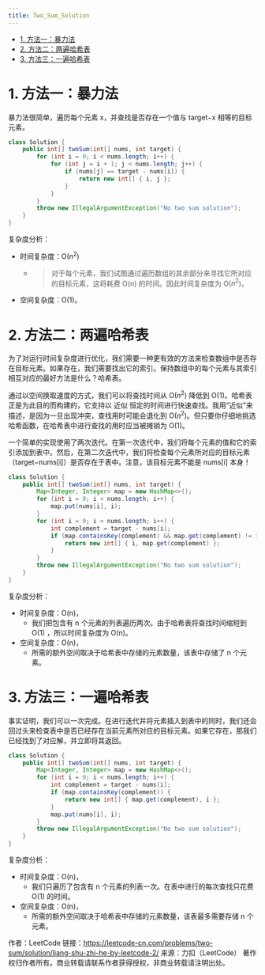 ```yaml
---
title: Two_Sum_Solution
---
```

<!-- TOC -->

- [1. 方法一：暴力法](#1-方法一暴力法)
- [2. 方法二：两遍哈希表](#2-方法二两遍哈希表)
- [3. 方法三：一遍哈希表](#3-方法三一遍哈希表)

<!-- /TOC -->

# 1. 方法一：暴力法

暴力法很简单，遍历每个元素 x，并查找是否存在一个值与 target−x 相等的目标元素。

```Java
class Solution {
    public int[] twoSum(int[] nums, int target) {
        for (int i = 0; i < nums.length; i++) {
            for (int j = i + 1; j < nums.length; j++) {
                if (nums[j] == target - nums[i]) {
                    return new int[] { i, j };
                }
            }
        }
        throw new IllegalArgumentException("No two sum solution");
    }
}
```

复杂度分析：

- 时间复杂度：O(${n^2}$)
  - >对于每个元素，我们试图通过遍历数组的其余部分来寻找它所对应的目标元素，这将耗费 O(n) 的时间。因此时间复杂度为 O(${n^2}$)。
- 空间复杂度：O(1)。

# 2. 方法二：两遍哈希表

为了对运行时间复杂度进行优化，我们需要一种更有效的方法来检查数组中是否存在目标元素。如果存在，我们需要找出它的索引。保持数组中的每个元素与其索引相互对应的最好方法是什么？哈希表。

通过以空间换取速度的方式，我们可以将查找时间从 O(${n^2}$) 降低到 O(1)。哈希表正是为此目的而构建的，它支持以 近似 恒定的时间进行快速查找。我用“近似”来描述，是因为一旦出现冲突，查找用时可能会退化到 O(${n^2}$)。但只要你仔细地挑选哈希函数，在哈希表中进行查找的用时应当被摊销为 O(1)。

一个简单的实现使用了两次迭代。在第一次迭代中，我们将每个元素的值和它的索引添加到表中。然后，在第二次迭代中，我们将检查每个元素所对应的目标元素（target−nums[i]）是否存在于表中。注意，该目标元素不能是 nums[i] 本身！

```Java
class Solution {
    public int[] twoSum(int[] nums, int target) {
        Map<Integer, Integer> map = new HashMap<>();
        for (int i = 0; i < nums.length; i++) {
            map.put(nums[i], i);
        }
        for (int i = 0; i < nums.length; i++) {
            int complement = target - nums[i];
            if (map.containsKey(complement) && map.get(complement) != i) {
                return new int[] { i, map.get(complement) };
            }
        }
        throw new IllegalArgumentException("No two sum solution");
    }
}
```

复杂度分析：

- 时间复杂度：O(n)，
  - 我们把包含有 n 个元素的列表遍历两次。由于哈希表将查找时间缩短到 O(1) ，所以时间复杂度为 O(n)。
- 空间复杂度：O(n)，
  - 所需的额外空间取决于哈希表中存储的元素数量，该表中存储了 n 个元素。

# 3. 方法三：一遍哈希表

事实证明，我们可以一次完成。在进行迭代并将元素插入到表中的同时，我们还会回过头来检查表中是否已经存在当前元素所对应的目标元素。如果它存在，那我们已经找到了对应解，并立即将其返回。

```Java
class Solution {
    public int[] twoSum(int[] nums, int target) {
        Map<Integer, Integer> map = new HashMap<>();
        for (int i = 0; i < nums.length; i++) {
            int complement = target - nums[i];
            if (map.containsKey(complement)) {
                return new int[] { map.get(complement), i };
            }
            map.put(nums[i], i);
        }
        throw new IllegalArgumentException("No two sum solution");
    }
}
```

复杂度分析：

- 时间复杂度：O(n)，
  - 我们只遍历了包含有 n 个元素的列表一次。在表中进行的每次查找只花费 O(1) 的时间。
- 空间复杂度：O(n)，
  - 所需的额外空间取决于哈希表中存储的元素数量，该表最多需要存储 n 个元素。

作者：LeetCode
链接：<https://leetcode-cn.com/problems/two-sum/solution/liang-shu-zhi-he-by-leetcode-2/>
来源：力扣（LeetCode）
著作权归作者所有。商业转载请联系作者获得授权，非商业转载请注明出处。

